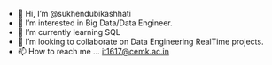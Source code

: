 - 👋 Hi, I’m @sukhendubikashhati
- 👀 I’m interested in Big Data/Data Engineer.
- 🌱 I’m currently learning SQL
- 💞️ I’m looking to collaborate on Data Engineering RealTime projects.
- 📫 How to reach me ... it1617@cemk.ac.in

<!---
sukhendubikashhati/sukhendubikashhati is a ✨ special ✨ repository because its `README.md` (this file) appears on your GitHub profile.
You can click the Preview link to take a look at your changes.
--->
